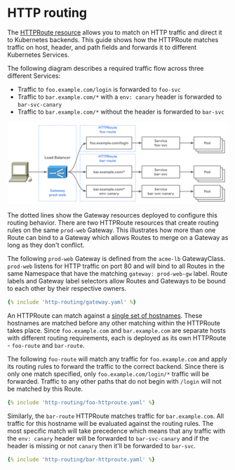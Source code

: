# HTTP routing

The [HTTPRoute resource](httproute.md) allows you to match on HTTP traffic and
direct it to Kubernetes backends. This guide shows how the HTTPRoute matches
traffic on host, header, and path fields and forwards it to different
Kubernetes Services.

The following diagram describes a required traffic flow across three different
Services:

- Traffic to `foo.example.com/login` is forwarded to `foo-svc`
- Traffic to `bar.example.com/*` with a `env: canary` header is forwarded
to `bar-svc-canary`
- Traffic to `bar.example.com/*` without the header is forwarded to `bar-svc`

![HTTP Routinng](./images/http-routing.png)

The dotted lines show the Gateway resources deployed to configure this routing
behavior. There are two HTTPRoute resources that create routing rules on the
same `prod-web` Gateway. This illustrates how more than one Route can bind to a
Gateway which allows Routes to merge on a Gateway as
long as they don't conflict.

The following `prod-web` Gateway is defined from the `acme-lb` GatewayClass.
`prod-web` listens for HTTP traffic on port 80 and will bind to all Routes in
the same Namespace that have the matching `gateway: prod-web-gw` label.
Route labels and Gateway label selectors allow Routes and Gateways to be
bound to each other by their respective owners.

```yaml
{% include 'http-routing/gateway.yaml' %}
```

An HTTPRoute can match against a [single set of
hostnames](https://gateway-api.sigs.k8s.io/spec/#networking.x-k8s.io/v1alpha1.HTTPRouteSpec).
These hostnames are matched before any other matching within the HTTPRoute takes
place. Since `foo.example.com` and `bar.example.com` are separate hosts with
different routing requirements, each is deployed as its own HTTPRoute -
`foo-route` and `bar-route`.

The following `foo-route` will match any traffic for `foo.example.com` and apply
its routing rules to forward the traffic to the correct backend. Since there is
only one match specified, only `foo.example.com/login/*` traffic will be
forwarded. Traffic to any other paths that do not begin with `/login` will not
be matched by this Route.

```yaml
{% include 'http-routing/foo-httproute.yaml' %}
```

Similarly, the `bar-route` HTTPRoute matches traffic for `bar.example.com`. All
traffic for this hostname will be evaluated against the routing rules. The most
specific match will take precedence which means that any traffic with the `env:
canary` header will be forwarded to `bar-svc-canary` and if the header is
missing or not `canary` then it'll be forwarded to `bar-svc`.

```yaml
{% include 'http-routing/bar-httproute.yaml' %}
```

